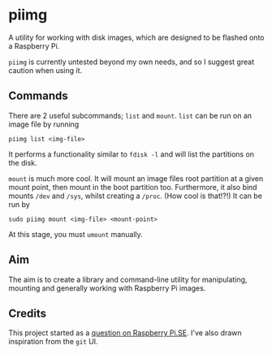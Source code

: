 piimg
=====

A utility for working with disk images, which are designed to be flashed onto a Raspberry Pi.

`piimg` is currently untested beyond my own needs, and so I suggest great caution when using it.

Commands
--------

There are 2 useful subcommands; `list` and `mount`. `list` can be run on an image file by running

    piimg list <img-file>

It performs a functionality similar to `fdisk -l` and will list the partitions on the disk.

`mount` is much more cool. It will mount an image files root partition at a given mount point, then mount in the boot partition too. Furthermore, it also bind mounts `/dev` and `/sys`, whilst creating a `/proc`. (How cool is that!?!) It can be run by

    sudo piimg mount <img-file> <mount-point>

At this stage, you must `umount` manually.

Aim
---

The aim is to create a library and command-line utility for manipulating, mounting
and generally working with Raspberry Pi images.

Credits
-------

This project started as a [question on Raspberry Pi.SE](http://raspberrypi.stackexchange.com/q/855/86).
I've also drawn inspiration from the `git` UI.

